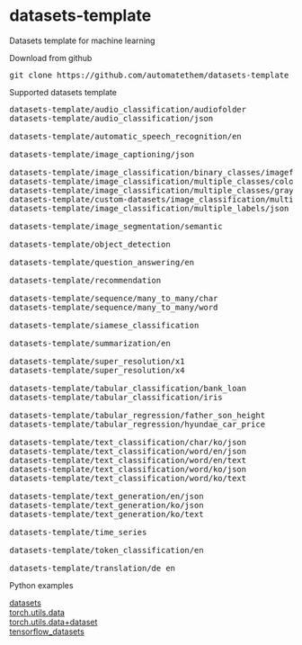 # datasets-template

Datasets template for machine learning

Download from github
<pre>
git clone https://github.com/automatethem/datasets-template
</pre>

Supported datasets template

<pre>
datasets-template/audio_classification/audiofolder
datasets-template/audio_classification/json

datasets-template/automatic_speech_recognition/en

datasets-template/image_captioning/json

datasets-template/image_classification/binary_classes/imagefolder
datasets-template/image_classification/multiple_classes/color/imagefolder
datasets-template/image_classification/multiple_classes/grayscale/imagefolder
datasets-template/custom-datasets/image_classification/multiple_classes/grayscale/json
datasets-template/image_classification/multiple_labels/json

datasets-template/image_segmentation/semantic

datasets-template/object_detection

datasets-template/question_answering/en

datasets-template/recommendation

datasets-template/sequence/many_to_many/char
datasets-template/sequence/many_to_many/word

datasets-template/siamese_classification

datasets-template/summarization/en

datasets-template/super_resolution/x1
datasets-template/super_resolution/x4

datasets-template/tabular_classification/bank_loan
datasets-template/tabular_classification/iris

datasets-template/tabular_regression/father_son_height
datasets-template/tabular_regression/hyundae_car_price

datasets-template/text_classification/char/ko/json
datasets-template/text_classification/word/en/json
datasets-template/text_classification/word/en/text
datasets-template/text_classification/word/ko/json
datasets-template/text_classification/word/ko/text

datasets-template/text_generation/en/json
datasets-template/text_generation/ko/json
datasets-template/text_generation/ko/text

datasets-template/time_series

datasets-template/token_classification/en

datasets-template/translation/de_en
</pre>

Python examples

<a href="https://github.com/automatethem/dataset-templates/tree/main/python_examples/datasets">datasets</a><br>
<a href="https://github.com/automatethem/dataset-templates/tree/main/python_examples/torch.utils.data">torch.utils.data</a><br>
<a href="https://github.com/automatethem/dataset-templates/tree/main/python_examples/torch.utils.data+dataset">torch.utils.data+dataset</a><br>
<a href="https://github.com/automatethem/dataset-templates/tree/main/python_examples/tensorflow_datasets">tensorflow_datasets</a>


